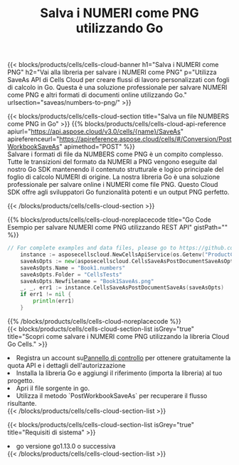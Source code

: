 ﻿---
title:  Salva i NUMERI come PNG utilizzando Go
description:  Utilizzando Aspose.Cells Cloud SDK per Go per salvare il file in formato NUMBERS come file in formato PNG.
kwords: Excel, Save NUMBERS as PNG, REST, Go
howto: How to save NUMBERS as PNG using Aspose.Cells Cloud Go library.
---
{{< blocks/products/cells/cells-cloud-banner h1="Salva i NUMERI come PNG" h2="Vai alla libreria per salvare i NUMERI come PNG" p="Utilizza SaveAs API di Cells Cloud per creare flussi di lavoro personalizzati con fogli di calcolo in Go. Questa è una soluzione professionale per salvare NUMERI come PNG e altri formati di documenti online utilizzando Go." urlsection="saveas/numbers-to-png/" >}}

{{< blocks/products/cells/cells-cloud-section title="Salva un file NUMBERS come PNG in Go" >}}
{{% blocks/products/cells/cells-cloud-api-reference apiurl="https://api.aspose.cloud/v3.0/cells/{name}/SaveAs" apireferenceurl="https://apireference.aspose.cloud/cells/#/Conversion/PostWorkbookSaveAs" apimethod="POST" %}}
<br/>
Salvare i formati di file da NUMBERS come PNG è un compito complesso. Tutte le transizioni del formato da NUMERI a PNG vengono eseguite dal nostro Go SDK mantenendo il contenuto strutturale e logico principale del foglio di calcolo NUMERI di origine. La nostra libreria Go è una soluzione professionale per salvare online i NUMERI come file PNG. Questo Cloud SDK offre agli sviluppatori Go funzionalità potenti e un output PNG perfetto.

{{< /blocks/products/cells/cells-cloud-section >}}

{{% blocks/products/cells/cells-cloud-noreplacecode title="Go Code Esempio per salvare NUMERI come PNG utilizzando REST API" gistPath="" %}}
  
```go
// For complete examples and data files, please go to https://github.com/aspose-cells-cloud/aspose-cells-cloud-go/
    instance := asposecellscloud.NewCellsApiService(os.Getenv("ProductClientId"), os.Getenv("ProductClientSecret"))
    saveAsOpts := new(asposecellscloud.CellsSaveAsPostDocumentSaveAsOpts)
    saveAsOpts.Name = "Book1.numbers"
    saveAsOpts.Folder = "CellsTests"
    saveAsOpts.Newfilename = "Book1SaveAs.png"
    _, _, err1 := instance.CellsSaveAsPostDocumentSaveAs(saveAsOpts)
    if err1 != nil {
	    println(err1)
    }
```
  
{{% /blocks/products/cells/cells-cloud-noreplacecode %}}
<br/>
{{< blocks/products/cells/cells-cloud-section-list isGrey="true" title="Scopri come salvare i NUMERI come PNG utilizzando la libreria Cloud Go Cells." >}}
<li> Registra un account su<a href="https://dashboard.aspose.cloud/">Pannello di controllo</a> per ottenere gratuitamente la quota API e i dettagli dell'autorizzazione</li>
<li>Installa la libreria Go e aggiungi il riferimento (importa la libreria) al tuo progetto.</li>
<li>Apri il file sorgente in go.</li>
<li>Utilizza il metodo `PostWorkbookSaveAs` per recuperare il flusso risultante.</li>
{{< /blocks/products/cells/cells-cloud-section-list >}}

{{< blocks/products/cells/cells-cloud-section-list isGrey="true" title="Requisiti di sistema" >}}
<li>go versione go1.13.0 o successiva</li>
{{< /blocks/products/cells/cells-cloud-section-list >}}
